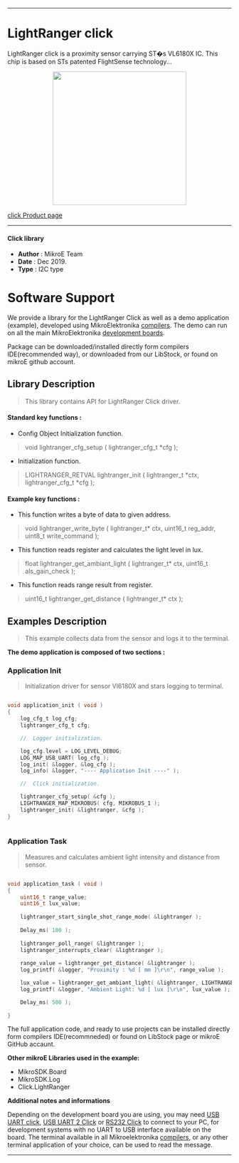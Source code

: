 

---
# LightRanger click

LightRanger click is a proximity sensor carrying ST�s VL6180X IC. This chip is
based on STs patented FlightSense technology...

<p align="center">
  <img src="https://download.mikroe.com/images/click_for_ide/lightranger_click.png" height=300px>
</p>

[click Product page](<https://www.mikroe.com/lightranger-click>)

---


#### Click library 

- **Author**        : MikroE Team
- **Date**          : Dec 2019.
- **Type**          : I2C type


# Software Support

We provide a library for the LightRanger Click 
as well as a demo application (example), developed using MikroElektronika 
[compilers](https://shop.mikroe.com/compilers). 
The demo can run on all the main MikroElektronika [development boards](https://shop.mikroe.com/development-boards).

Package can be downloaded/installed directly form compilers IDE(recommended way), or downloaded from our LibStock, or found on mikroE github account. 

## Library Description

> This library contains API for LightRanger Click driver.

#### Standard key functions :

- Config Object Initialization function.
> void lightranger_cfg_setup ( lightranger_cfg_t *cfg ); 
 
- Initialization function.
> LIGHTRANGER_RETVAL lightranger_init ( lightranger_t *ctx, lightranger_cfg_t *cfg );


#### Example key functions :

- This function writes a byte of data to given address.
> void lightranger_write_byte ( lightranger_t* ctx, uint16_t reg_addr, uint8_t write_command );
 
- This function reads register and calculates the light level in lux.
> float lightranger_get_ambiant_light ( lightranger_t* ctx, uint16_t als_gain_check );

- This function reads range result from register.
> uint16_t lightranger_get_distance ( lightranger_t* ctx );

## Examples Description

> This example collects data from the sensor and logs it to the terminal.


**The demo application is composed of two sections :**

### Application Init 

> Initialization driver for sensor Vl6180X and stars logging to terminal.

```c

void application_init ( void )
{
    log_cfg_t log_cfg;
    lightranger_cfg_t cfg;

    //  Logger initialization.

    log_cfg.level = LOG_LEVEL_DEBUG;
    LOG_MAP_USB_UART( log_cfg );
    log_init( &logger, &log_cfg );
    log_info( &logger, "---- Application Init ----" );

    //  Click initialization.

    lightranger_cfg_setup( &cfg );
    LIGHTRANGER_MAP_MIKROBUS( cfg, MIKROBUS_1 );
    lightranger_init( &lightranger, &cfg );
}
  
```

### Application Task

> Measures and calculates ambient light intensity and distance from sensor.


```c

void application_task ( void )
{
    uint16_t range_value;
    uint16_t lux_value;
    
    lightranger_start_single_shot_range_mode( &lightranger );
    
    Delay_ms( 100 );
    
    lightranger_poll_range( &lightranger );
    lightranger_interrupts_clear( &lightranger );
    
    range_value = lightranger_get_distance( &lightranger );
    log_printf( &logger, "Proximity : %d [ mm ]\r\n", range_value );

    lux_value = lightranger_get_ambiant_light( &lightranger, LIGHTRANGER_CMD_GAIN_1X );
    log_printf( &logger, "Ambient Light: %d [ lux ]\r\n", lux_value );

    Delay_ms( 500 );
    
}

```


The full application code, and ready to use projects can be  installed directly form compilers IDE(recommneded) or found on LibStock page or mikroE GitHub accaunt.

**Other mikroE Libraries used in the example:** 

- MikroSDK.Board
- MikroSDK.Log
- Click.LightRanger

**Additional notes and informations**

Depending on the development board you are using, you may need 
[USB UART click](https://shop.mikroe.com/usb-uart-click), 
[USB UART 2 Click](https://shop.mikroe.com/usb-uart-2-click) or 
[RS232 Click](https://shop.mikroe.com/rs232-click) to connect to your PC, for 
development systems with no UART to USB interface available on the board. The 
terminal available in all Mikroelektronika 
[compilers](https://shop.mikroe.com/compilers), or any other terminal application 
of your choice, can be used to read the message.



---
